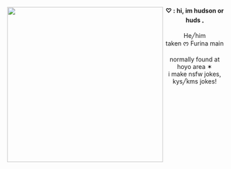 <img align="left" src="https://i.pinimg.com/736x/cd/f0/b2/cdf0b22efbbc920e37bd91b47a5a23e5.jpg" width="360"> <p align="center"> **♡ : hi, im hudson or huds 𓈒** <br>
<br> He╱him <br> taken ᰔ Furina main <br> <br> normally found at hoyo area ✶ <br> i make nsfw jokes, kys╱kms jokes! </p>

<br>

